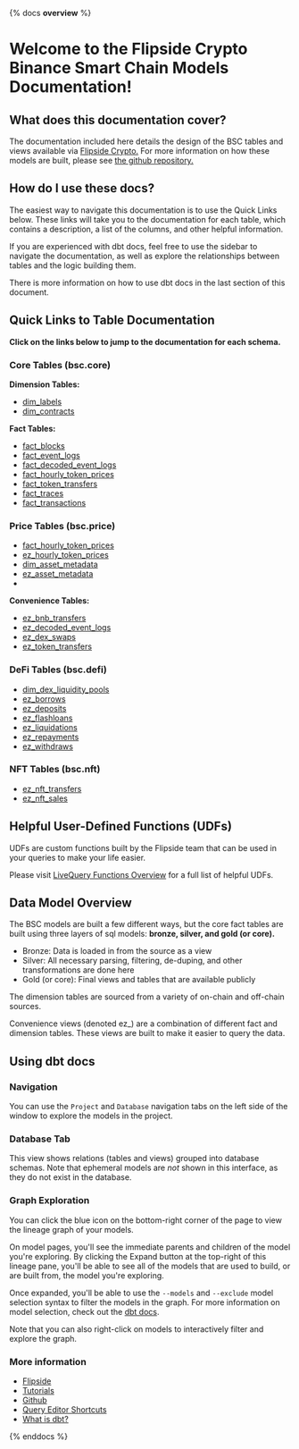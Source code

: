 {% docs __overview__ %}

# Welcome to the Flipside Crypto Binance Smart Chain Models Documentation!

## **What does this documentation cover?**
The documentation included here details the design of the BSC tables and views available via [Flipside Crypto.](https://flipsidecrypto.xyz/) For more information on how these models are built, please see [the github repository.](https://github.com/FlipsideCrypto/bsc-models)

## **How do I use these docs?**
The easiest way to navigate this documentation is to use the Quick Links below. These links will take you to the documentation for each table, which contains a description, a list of the columns, and other helpful information.

If you are experienced with dbt docs, feel free to use the sidebar to navigate the documentation, as well as explore the relationships between tables and the logic building them.

There is more information on how to use dbt docs in the last section of this document.

## **Quick Links to Table Documentation**

**Click on the links below to jump to the documentation for each schema.**

### Core Tables (bsc.core)

**Dimension Tables:**
- [dim_labels](https://flipsidecrypto.github.io/bsc-models/#!/model/model.bsc_models.core__dim_labels)
- [dim_contracts](https://flipsidecrypto.github.io/bsc-models/#!/model/model.bsc_models.core__dim_contracts)

**Fact Tables:**
- [fact_blocks](https://flipsidecrypto.github.io/bsc-models/#!/model/model.bsc_models.core__fact_blocks)
- [fact_event_logs](https://flipsidecrypto.github.io/bsc-models/#!/model/model.bsc_models.core__fact_event_logs)
- [fact_decoded_event_logs](https://flipsidecrypto.github.io/bsc-models/#!/model/model.bsc_models.core__fact_decoded_event_logs)
- [fact_hourly_token_prices](https://flipsidecrypto.github.io/bsc-models/#!/model/model.bsc_models.core__fact_hourly_token_prices)
- [fact_token_transfers](https://flipsidecrypto.github.io/bsc-models/#!/model/model.bsc_models.core__fact_token_transfers)
- [fact_traces](https://flipsidecrypto.github.io/bsc-models/#!/model/model.bsc_models.core__fact_traces)
- [fact_transactions](https://flipsidecrypto.github.io/bsc-models/#!/model/model.bsc_models.core__fact_transactions)

### Price Tables (bsc.price)
- [fact_hourly_token_prices](https://flipsidecrypto.github.io/bsc-models/#!/model/model.bsc_models.price__fact_hourly_token_prices)
- [ez_hourly_token_prices](https://flipsidecrypto.github.io/bsc-models/#!/model/model.bsc_models.price__ez_hourly_token_prices)
- [dim_asset_metadata](https://flipsidecrypto.github.io/bsc-models/#!/model/model.bsc_models.price__dim_asset_metadata)
- [ez_asset_metadata](https://flipsidecrypto.github.io/bsc-models/#!/model/model.bsc_models.price__ez_asset_metadata)
- 
**Convenience Tables:**
- [ez_bnb_transfers](https://flipsidecrypto.github.io/bsc-models/#!/model/model.bsc_models.core__ez_bnb_transfers)
- [ez_decoded_event_logs](https://flipsidecrypto.github.io/bsc-models/#!/model/model.bsc_models.core__ez_decoded_event_logs)
- [ez_dex_swaps](https://flipsidecrypto.github.io/bsc-models/#!/model/model.bsc_models.core__ez_dex_swaps)
- [ez_token_transfers](https://flipsidecrypto.github.io/bsc-models/#!/model/model.bsc_models.core__ez_token_transfers)

### DeFi Tables (bsc.defi)
- [dim_dex_liquidity_pools](https://flipsidecrypto.github.io/bsc-models/#!/model/model.bsc_models.defi__dim_dex_liquidity_pools)
- [ez_borrows](https://flipsidecrypto.github.io/bsc-models/#!/model/model.bsc_models.defi__ez_borrows) 
- [ez_deposits](https://flipsidecrypto.github.io/bsc-models/#!/model/model.bsc_models.defi__ez_deposits)
- [ez_flashloans](https://flipsidecrypto.github.io/bsc-models/#!/model/model.bsc_models.defi__ez_flashloans)
- [ez_liquidations](https://flipsidecrypto.github.io/bsc-models/#!/model/model.bsc_models.defi__ez_liquidations)
- [ez_repayments](https://flipsidecrypto.github.io/bsc-models/#!/model/model.bsc_models.defi__ez_repayments)
- [ez_withdraws](https://flipsidecrypto.github.io/bsc-models/#!/model/model.bsc_models.defi__ez_withdraws)

### NFT Tables (bsc.nft)
- [ez_nft_transfers](https://flipsidecrypto.github.io/bsc-models/#!/model/model.bsc_models.nft__ez_nft_transfers)
- [ez_nft_sales](https://flipsidecrypto.github.io/bsc-models/#!/model/model.bsc_models.nft__ez_nft_sales)

## **Helpful User-Defined Functions (UDFs)**

UDFs are custom functions built by the Flipside team that can be used in your queries to make your life easier. 

Please visit [LiveQuery Functions Overview](https://flipsidecrypto.github.io/livequery-models/#!/overview) for a full list of helpful UDFs.

## **Data Model Overview**

The BSC models are built a few different ways, but the core fact tables are built using three layers of sql models: **bronze, silver, and gold (or core).**

- Bronze: Data is loaded in from the source as a view
- Silver: All necessary parsing, filtering, de-duping, and other transformations are done here
- Gold (or core): Final views and tables that are available publicly

The dimension tables are sourced from a variety of on-chain and off-chain sources.

Convenience views (denoted ez_) are a combination of different fact and dimension tables. These views are built to make it easier to query the data.

## **Using dbt docs**
### Navigation

You can use the ```Project``` and ```Database``` navigation tabs on the left side of the window to explore the models in the project.

### Database Tab

This view shows relations (tables and views) grouped into database schemas. Note that ephemeral models are *not* shown in this interface, as they do not exist in the database.

### Graph Exploration

You can click the blue icon on the bottom-right corner of the page to view the lineage graph of your models.

On model pages, you'll see the immediate parents and children of the model you're exploring. By clicking the Expand button at the top-right of this lineage pane, you'll be able to see all of the models that are used to build, or are built from, the model you're exploring.

Once expanded, you'll be able to use the ```--models``` and ```--exclude``` model selection syntax to filter the models in the graph. For more information on model selection, check out the [dbt docs](https://docs.getdbt.com/docs/model-selection-syntax).

Note that you can also right-click on models to interactively filter and explore the graph.


### **More information**
- [Flipside](https://flipsidecrypto.xyz)
- [Tutorials](https://docs.flipsidecrypto.com/our-data/tutorials)
- [Github](https://github.com/FlipsideCrypto/bsc-models)
- [Query Editor Shortcuts](https://docs.flipsidecrypto.com/velocity/query-editor-shortcuts)
- [What is dbt?](https://docs.getdbt.com/docs/introduction)

{% enddocs %}
